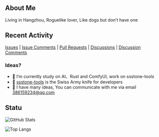 ## About Me
Living in Hangzhou, Roguelike lover, Like dogs but don’t have one

## Recent Activity
[Issues](https://github.com/search?q=author%3AunStone+is%3Aissue&type=issues) | 
[Issue Comments](https://github.com/search?q=commenter%3AunStone) | 
[Pull Requests](https://github.com/search?q=author%3AunStone+is%3Apr+-user%3AunStone&type=issues) | 
[Discussions](https://github.com/discussions?discussions_q=author%3AunStone) | 
[Discussion Comments](https://github.com/discussions?discussions_q=commenter%3AunStone)

### Ideas?
  - 📒 I’m currently study on AI、Rust and ComfyUI, work on ssstone-tools
  - 🌱 [ssstone-tools](https://github.com/unStone/ssstone-tools) is the Swiss Army knife for developers
  - 💬 I have many ideas, You can communicate with me via email <a href="386159234@qq.com">386159234@qq.com</a>

## Statu
![GitHub Stats](https://github-readme-stats.vercel.app/api?username=unStone)


![Top Langs](https://github-readme-stats.vercel.app/api/top-langs/?username=unStone&layout=compact&langs_count=8)
